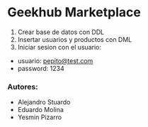 # Geekhub Marketplace
1. Crear base de datos con DDL
2. Insertar usuarios y productos con DML
3. Iniciar sesion con el usuario:
  * usuario: pepito@test.com
  * password: 1234

### Autores:
* Alejandro Stuardo
* Eduardo Molina
* Yesmin Pizarro
